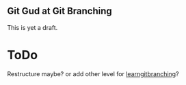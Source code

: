 Git Gud at Git Branching
------------------------

This is yet a draft.

ToDo
====

Restructure maybe? or add other level for [learngitbranching](https://learngitbranching.js.org/)?
